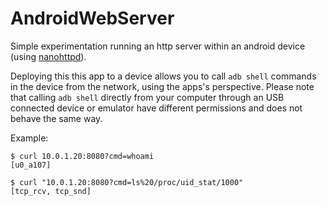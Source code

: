# AndroidWebServer

Simple experimentation running an http server within an android device (using [nanohttpd](https://github.com/NanoHttpd/nanohttpd)).

Deploying this this app to a device allows you to call `adb shell` commands in the device from the network, using the apps's perspective.
Please note that calling `adb shell` directly from your computer through an USB connected device or emulator have different permissions
and does not behave the same way.

Example:
```shell
$ curl 10.0.1.20:8080?cmd=whoami
[u0_a107]

$ curl "10.0.1.20:8080?cmd=ls%20/proc/uid_stat/1000"
[tcp_rcv, tcp_snd]
```


